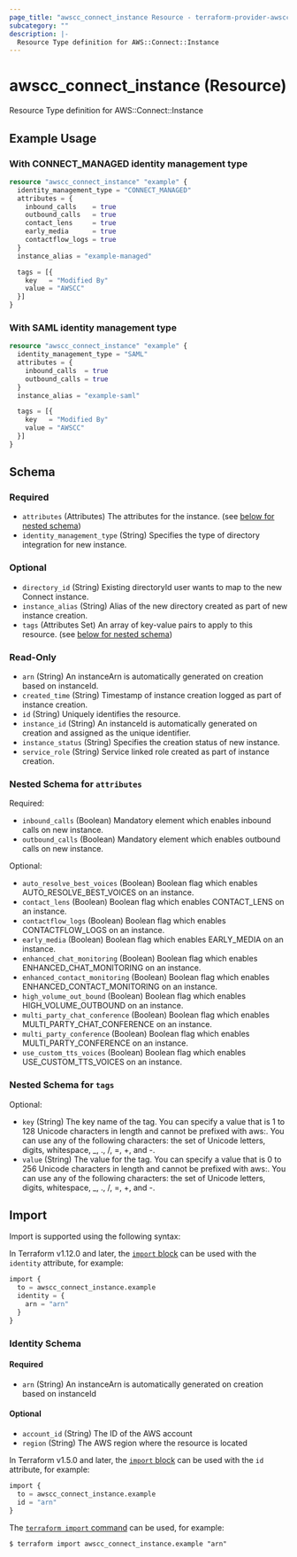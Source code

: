 ```yaml
---
page_title: "awscc_connect_instance Resource - terraform-provider-awscc"
subcategory: ""
description: |-
  Resource Type definition for AWS::Connect::Instance
---
```


# awscc_connect_instance (Resource)

Resource Type definition for AWS::Connect::Instance

## Example Usage 

### With CONNECT_MANAGED identity management type

```terraform
resource "awscc_connect_instance" "example" {
  identity_management_type = "CONNECT_MANAGED"
  attributes = {
    inbound_calls    = true
    outbound_calls   = true
    contact_lens     = true
    early_media      = true
    contactflow_logs = true
  }
  instance_alias = "example-managed"

  tags = [{
    key   = "Modified By"
    value = "AWSCC"
  }]
}
```

### With SAML identity management type

```terraform
resource "awscc_connect_instance" "example" {
  identity_management_type = "SAML"
  attributes = {
    inbound_calls  = true
    outbound_calls = true
  }
  instance_alias = "example-saml"

  tags = [{
    key   = "Modified By"
    value = "AWSCC"
  }]
}
```

<!-- schema generated by tfplugindocs -->
## Schema

### Required

- `attributes` (Attributes) The attributes for the instance. (see [below for nested schema](#nestedatt--attributes))
- `identity_management_type` (String) Specifies the type of directory integration for new instance.

### Optional

- `directory_id` (String) Existing directoryId user wants to map to the new Connect instance.
- `instance_alias` (String) Alias of the new directory created as part of new instance creation.
- `tags` (Attributes Set) An array of key-value pairs to apply to this resource. (see [below for nested schema](#nestedatt--tags))

### Read-Only

- `arn` (String) An instanceArn is automatically generated on creation based on instanceId.
- `created_time` (String) Timestamp of instance creation logged as part of instance creation.
- `id` (String) Uniquely identifies the resource.
- `instance_id` (String) An instanceId is automatically generated on creation and assigned as the unique identifier.
- `instance_status` (String) Specifies the creation status of new instance.
- `service_role` (String) Service linked role created as part of instance creation.

<a id="nestedatt--attributes"></a>
### Nested Schema for `attributes`

Required:

- `inbound_calls` (Boolean) Mandatory element which enables inbound calls on new instance.
- `outbound_calls` (Boolean) Mandatory element which enables outbound calls on new instance.

Optional:

- `auto_resolve_best_voices` (Boolean) Boolean flag which enables AUTO_RESOLVE_BEST_VOICES on an instance.
- `contact_lens` (Boolean) Boolean flag which enables CONTACT_LENS on an instance.
- `contactflow_logs` (Boolean) Boolean flag which enables CONTACTFLOW_LOGS on an instance.
- `early_media` (Boolean) Boolean flag which enables EARLY_MEDIA on an instance.
- `enhanced_chat_monitoring` (Boolean) Boolean flag which enables ENHANCED_CHAT_MONITORING on an instance.
- `enhanced_contact_monitoring` (Boolean) Boolean flag which enables ENHANCED_CONTACT_MONITORING on an instance.
- `high_volume_out_bound` (Boolean) Boolean flag which enables HIGH_VOLUME_OUTBOUND on an instance.
- `multi_party_chat_conference` (Boolean) Boolean flag which enables MULTI_PARTY_CHAT_CONFERENCE on an instance.
- `multi_party_conference` (Boolean) Boolean flag which enables MULTI_PARTY_CONFERENCE on an instance.
- `use_custom_tts_voices` (Boolean) Boolean flag which enables USE_CUSTOM_TTS_VOICES on an instance.


<a id="nestedatt--tags"></a>
### Nested Schema for `tags`

Optional:

- `key` (String) The key name of the tag. You can specify a value that is 1 to 128 Unicode characters in length and cannot be prefixed with aws:. You can use any of the following characters: the set of Unicode letters, digits, whitespace, _, ., /, =, +, and -.
- `value` (String) The value for the tag. You can specify a value that is 0 to 256 Unicode characters in length and cannot be prefixed with aws:. You can use any of the following characters: the set of Unicode letters, digits, whitespace, _, ., /, =, +, and -.

## Import

Import is supported using the following syntax:

In Terraform v1.12.0 and later, the [`import` block](https://developer.hashicorp.com/terraform/language/import) can be used with the `identity` attribute, for example:

```terraform
import {
  to = awscc_connect_instance.example
  identity = {
    arn = "arn"
  }
}
```

<!-- schema generated by tfplugindocs -->
### Identity Schema

#### Required

- `arn` (String) An instanceArn is automatically generated on creation based on instanceId

#### Optional

- `account_id` (String) The ID of the AWS account
- `region` (String) The AWS region where the resource is located

In Terraform v1.5.0 and later, the [`import` block](https://developer.hashicorp.com/terraform/language/import) can be used with the `id` attribute, for example:

```terraform
import {
  to = awscc_connect_instance.example
  id = "arn"
}
```

The [`terraform import` command](https://developer.hashicorp.com/terraform/cli/commands/import) can be used, for example:

```shell
$ terraform import awscc_connect_instance.example "arn"
```
